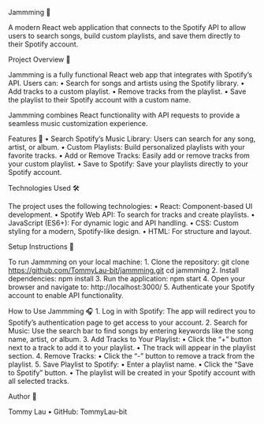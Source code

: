 Jammming 🎵

A modern React web application that connects to the Spotify API to allow users to search songs, build custom playlists, and save them directly to their Spotify account.

Project Overview 🚀

Jammming is a fully functional React web app that integrates with Spotify’s API. Users can:
	•	Search for songs and artists using the Spotify library.
	•	Add tracks to a custom playlist.
	•	Remove tracks from the playlist.
	•	Save the playlist to their Spotify account with a custom name.

Jammming combines React functionality with API requests to provide a seamless music customization experience.

Features 🎉
	•	Search Spotify’s Music Library: Users can search for any song, artist, or album.
	•	Custom Playlists: Build personalized playlists with your favorite tracks.
	•	Add or Remove Tracks: Easily add or remove tracks from your custom playlist.
	•	Save to Spotify: Save your playlists directly to your Spotify account.

Technologies Used 🛠️

The project uses the following technologies:
	•	React: Component-based UI development.
	•	Spotify Web API: To search for tracks and create playlists.
	•	JavaScript (ES6+): For dynamic logic and API handling.
	•	CSS: Custom styling for a modern, Spotify-like design.
	•	HTML: For structure and layout.

Setup Instructions 🔧

To run Jammming on your local machine:
	1.	Clone the repository: git clone https://github.com/TommyLau-bit/jammming.git
    cd jammming
	2.	Install dependencies: npm install
	3.	Run the application: npm start
	4.	Open your browser and navigate to: http://localhost:3000/
	5.	Authenticate your Spotify account to enable API functionality.

How to Use Jammming 🎧
    1.	Log in with Spotify:
The app will redirect you to Spotify’s authentication page to get access to your account.
	2.	Search for Music:
Use the search bar to find songs by entering keywords like the song name, artist, or album.
	3.	Add Tracks to Your Playlist:
	    •	Click the “+” button next to a track to add it to your playlist.
	    •	The track will appear in the playlist section.
	4.	Remove Tracks:
	    •	Click the “-” button to remove a track from the playlist.
	5.	Save Playlist to Spotify:
        •	Enter a playlist name.
        •	Click the “Save to Spotify” button.
        •	The playlist will be created in your Spotify account with all selected tracks.

Author 👤

Tommy Lau
	•	GitHub: TommyLau-bit